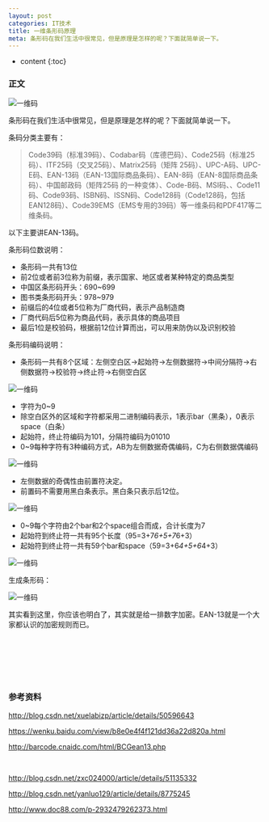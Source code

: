 ```yaml
---
layout: post
categories: IT技术
title: 一维条形码原理
meta: 条形码在我们生活中很常见，但是原理是怎样的呢？下面就简单说一下。
---
```

* content
{:toc}

### 正文

![一维码](http://s8.sinaimg.cn/mw690/001XbchKzy7in1GZhOLe7&690 '一维码')

条形码在我们生活中很常见，但是原理是怎样的呢？下面就简单说一下。

条码分类主要有：

> Code39码（标准39码）、Codabar码（库德巴码）、Code25码（标准25码）、ITF25码（交叉25码）、Matrix25码（矩阵 25码）、UPC-A码、UPC-E码、EAN-13码（EAN-13国际商品条码）、EAN-8码（EAN-8国际商品条码）、中国邮政码（矩阵25码 的一种变体）、Code-B码、MSI码、、Code11码、Code93码、ISBN码、ISSN码、Code128码（Code128码，包括 EAN128码）、Code39EMS（EMS专用的39码）等一维条码和PDF417等二维条码。
       
以下主要讲EAN-13码。 
       
条形码位数说明：
* 条形码一共有13位
* 前2位或者前3位称为前缀，表示国家、地区或者某种特定的商品类型
* 中国区条形码开头：690~699
* 图书类条形码开头：978~979
* 前缀后的4位或者5位称为厂商代码，表示产品制造商
* 厂商代码后5位称为商品代码，表示具体的商品项目
* 最后1位是校验码，根据前12位计算而出，可以用来防伪以及识别校验

条形码编码说明：
+ 条形码一共有8个区域：左侧空白区->起始符->左侧数据符->中间分隔符->右侧数据符->校验符->终止符->右侧空白区

![一维码](http://s4.sinaimg.cn/mw690/001XbchKzy7imY319Hdc3&690 "一维码")
 
+ 字符为0~9
+ 除空白区外的区域和字符都采用二进制编码表示，1表示bar（黑条），0表示space（白条）
+ 起始符，终止符编码为101，分隔符编码为01010
+ 0~9每种字符有3种编码方式，AB为左侧数据奇偶编码，C为右侧数据偶编码

![一维码](http://s14.sinaimg.cn/mw690/001XbchKzy7in0RYYcR3d&690 "一维码")

- 左侧数据的奇偶性由前置符决定。
- 前置码不需要用黑白条表示。黑白条只表示后12位。

![一维码](http://s9.sinaimg.cn/mw690/001XbchKzy7in116tqo58&690 "一维码")

- 0~9每个字符由2个bar和2个space组合而成，合计长度为7
- 起始符到终止符一共有95个长度（95=3+7*6+5+7*6+3）
- 起始符到终止符一共有59个bar和space（59=3+6*4+5+6*4+3）

![一维码](http://s10.sinaimg.cn/mw690/001XbchKzy7in1etwmZa9&690 "一维码")

生成条形码：

![一维码](http://s15.sinaimg.cn/mw690/001XbchKzy7in1o8ZEq9e&690 "一维码")

其实看到这里，你应该也明白了，其实就是给一排数字加密。EAN-13就是一个大家都认识的加密规则而已。


<br/><br/><br/><br/><br/>
### 参考资料

<http://blog.csdn.net/xuelabizp/article/details/50596643>

<https://wenku.baidu.com/view/b8e0e4f4f121dd36a22d820a.html>

<http://barcode.cnaidc.com/html/BCGean13.php>

<br/>

<http://blog.csdn.net/zxc024000/article/details/51135332>

<http://blog.csdn.net/yanluo129/article/details/8775245>

<http://www.doc88.com/p-2932479262373.html>




